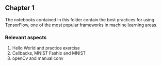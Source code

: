 ## Chapter 1

The notebooks contained in this folder contain the best practices for using TensorFlow, one of the most popular frameworks in machine learning areas.

### Relevant aspects

1. Hello World and  practice exercise
2. Callbacks, MNIST Fashio and MNIST
3. openCv and manual conv


